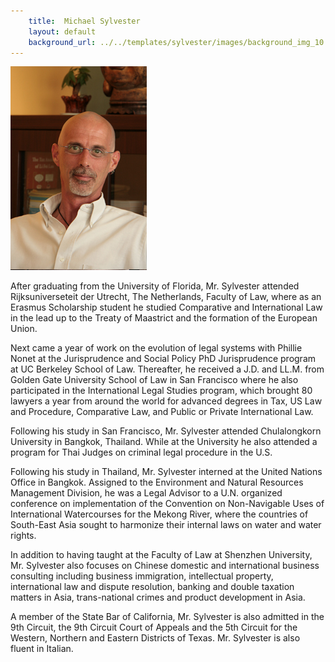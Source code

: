 ```yaml
---
    title:  Michael Sylvester 
    layout: default
    background_url: ../../templates/sylvester/images/background_img_10.jpg
---
```

<div class="staff_img">
  <img border="0" height="326" src="../../templates/sylvester/images/Michael Sylvester.jpg" width="218"/>
</div>

After graduating from the University of Florida, Mr. Sylvester attended Rijksuniverseteit der Utrecht, The Netherlands, Faculty of Law, where as an Erasmus Scholarship student he studied Comparative and International Law in the lead up to the Treaty of Maastrict and the formation of the European Union.

Next came a year of work on the evolution of legal systems with Phillie Nonet at the Jurisprudence and Social Policy PhD Jurisprudence program at UC Berkeley School of Law. Thereafter, he received a J.D. and LL.M. from Golden Gate University School of Law in San Francisco where he also participated in the International Legal Studies program, which brought 80 lawyers a year from around the world for advanced degrees in Tax, US Law and Procedure, Comparative Law, and Public or Private International Law.

Following his study in San Francisco, Mr. Sylvester attended Chulalongkorn University in Bangkok, Thailand. While at the University he also attended a program for Thai Judges on criminal legal procedure in the U.S.

Following his study in Thailand, Mr. Sylvester interned at the United Nations Office in Bangkok. Assigned to the Environment and Natural Resources Management Division, he was a Legal Advisor to a U.N. organized conference on implementation of the Convention on Non-Navigable Uses of International Watercourses for the Mekong River, where the countries of South-East Asia sought to harmonize their internal laws on water and water rights.

In addition to having taught at the Faculty of Law at Shenzhen University, Mr. Sylvester also focuses on Chinese domestic and international business consulting including business immigration, intellectual property, international law and dispute resolution, banking and double taxation matters in Asia, trans-national crimes and product development in Asia.

A member of the State Bar of California, Mr. Sylvester is also admitted in the 9th Circuit, the 9th Circuit Court of Appeals and the 5th Circuit for the Western, Northern and Eastern Districts of Texas. Mr. Sylvester is also fluent in Italian.

